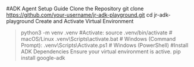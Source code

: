 #ADK Agent Setup Guide
Clone the Repository
git clone https://github.com/your-username/jr-adk-playground.git
cd jr-adk-playground
Create and Activate Virtual Environment
> python3 -m venv .venv
#Activate:
source .venv/bin/activate # macOS/Linux
.venv\Scripts\activate.bat # Windows (Command Prompt):
.venv\Scripts\Activate.ps1 # Windows (PowerShell)
#Install ADK Dependencies
Ensure your virtual environment is active.
> pip install google-adk
